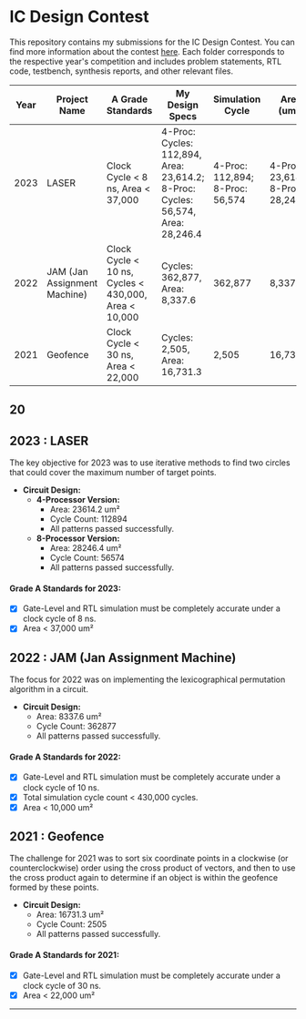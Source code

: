 # IC Design Contest

This repository contains my submissions for the IC Design Contest. 
You can find more information about the contest [here](https://moeisoc.web2.ncku.edu.tw/p/406-1166-211155,r11.php?Lang=zh-tw). 
Each folder corresponds to the respective year's competition and includes problem statements, RTL code, testbench, synthesis reports, and other relevant files.


| Year | Project Name | A Grade Standards | My Design Specs | Simulation Cycle | Area (um²) |
|------|--------------|-------------------|-----------------|------------------|------------|
| 2023 | LASER        | Clock Cycle < 8 ns, Area < 37,000 | 4-Proc: Cycles: 112,894, Area: 23,614.2; 8-Proc: Cycles: 56,574, Area: 28,246.4 | 4-Proc: 112,894; 8-Proc: 56,574 | 4-Proc: 23,614.2; 8-Proc: 28,246.4 |
| 2022 | JAM (Jan Assignment Machine) | Clock Cycle < 10 ns, Cycles < 430,000, Area < 10,000 | Cycles: 362,877, Area: 8,337.6 | 362,877 | 8,337.6 |
| 2021 | Geofence     | Clock Cycle < 30 ns, Area < 22,000 | Cycles: 2,505, Area: 16,731.3 | 2,505 | 16,731.3 |



## 20

## 2023 : LASER
The key objective for 2023 was to use iterative methods to find two circles that could cover the maximum number of target points.

- **Circuit Design:**
  - **4-Processor Version:**
    - Area: 23614.2 um²
    - Cycle Count: 112894
    - All patterns passed successfully.
  - **8-Processor Version:**
    - Area: 28246.4 um²
    - Cycle Count: 56574
    - All patterns passed successfully.

#### Grade A Standards for 2023:
- [x] Gate-Level and RTL simulation must be completely accurate under a clock cycle of 8 ns.
- [x] Area < 37,000 um²

## 2022 : JAM (Jan Assignment Machine)
The focus for 2022 was on implementing the lexicographical permutation algorithm in a circuit.

- **Circuit Design:**
  - Area: 8337.6 um²
  - Cycle Count: 362877
  - All patterns passed successfully.

#### Grade A Standards for 2022:
- [x] Gate-Level and RTL simulation must be completely accurate under a clock cycle of 10 ns.
- [x] Total simulation cycle count < 430,000 cycles.
- [x] Area < 10,000 um²

## 2021 : Geofence
The challenge for 2021 was to sort six coordinate points in a clockwise (or counterclockwise) order using the cross product of vectors, and then to use the cross product again to determine if an object is within the geofence formed by these points.

- **Circuit Design:**
  - Area: 16731.3 um²
  - Cycle Count: 2505
  - All patterns passed successfully.

#### Grade A Standards for 2021:
- [x] Gate-Level and RTL simulation must be completely accurate under a clock cycle of 30 ns.
- [x] Area < 22,000 um²

---
